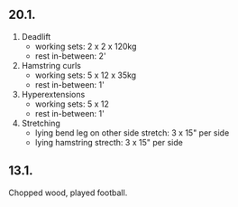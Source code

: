 ## 20.1.

1. Deadlift
   - working sets: 2 x 2 x 120kg
   - rest in-between: 2'
2. Hamstring curls
   - working sets: 5 x 12 x 35kg
   - rest in-between: 1'
3. Hyperextensions
   - working sets: 5 x 12
   - rest in-between: 1'
4. Stretching
   - lying bend leg on other side stretch: 3 x 15" per side
   - lying hamstring strecth: 3 x 15" per side

## 13.1.

Chopped wood, played football.
